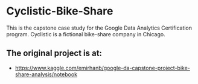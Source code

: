 # Cyclistic-Bike-Share
This is the capstone case study for the Google Data Analytics Certification program. Cyclistic is a fictional bike-share company in Chicago. 


## The original project is at: 
  * https://www.kaggle.com/emirhanb/google-da-capstone-project-bike-share-analysis/notebook


